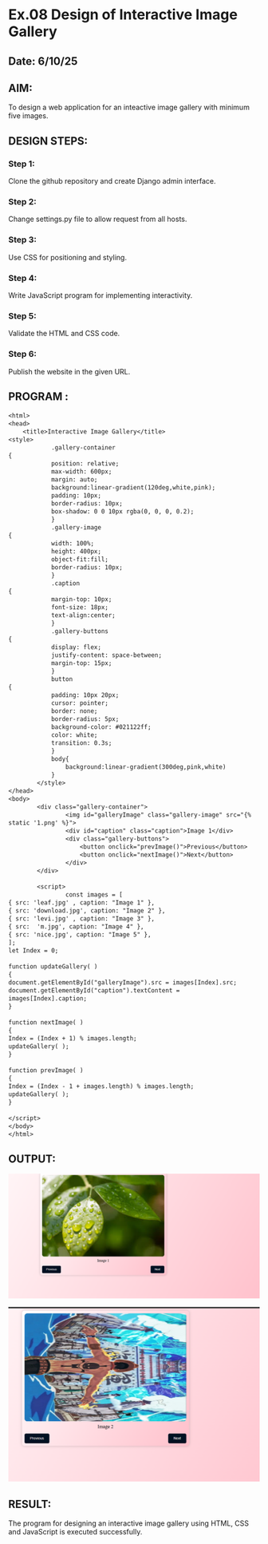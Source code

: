 # Ex.08 Design of Interactive Image Gallery
## Date: 6/10/25

## AIM:
To design a web application for an inteactive image gallery with minimum five images.

## DESIGN STEPS:

### Step 1:
Clone the github repository and create Django admin interface.

### Step 2:
Change settings.py file to allow request from all hosts.

### Step 3:
Use CSS for positioning and styling.

### Step 4:
Write JavaScript program for implementing interactivity.

### Step 5:
Validate the HTML and CSS code.

### Step 6:
Publish the website in the given URL.

## PROGRAM :
```
<html>
<head>
    <title>Interactive Image Gallery</title>
<style>
        	.gallery-container 
{
            position: relative;
            max-width: 600px;
            margin: auto;
            background:linear-gradient(120deg,white,pink);
            padding: 10px;
            border-radius: 10px;
            box-shadow: 0 0 10px rgba(0, 0, 0, 0.2);
        	}
        	.gallery-image 
{
            width: 100%;
            height: 400px;
            object-fit:fill;
            border-radius: 10px;
        	}
        	.caption 
{           
            margin-top: 10px;
            font-size: 18px;
            text-align:center;
        	}
        	.gallery-buttons 
{
            display: flex;
            justify-content: space-between;
            margin-top: 15px;
        	}
        	button 
{
            padding: 10px 20px;
            cursor: pointer;
            border: none;
            border-radius: 5px;
            background-color: #021122ff;
            color: white;
            transition: 0.3s;
        	}
            body{
                background:linear-gradient(300deg,pink,white)
            }
    	</style>
</head>
<body>
    	<div class="gallery-container">
        		<img id="galleryImage" class="gallery-image" src="{% static '1.png' %}">
        		<div id="caption" class="caption">Image 1</div>
        		<div class="gallery-buttons">
            		<button onclick="prevImage()">Previous</button>
            		<button onclick="nextImage()">Next</button>
        		</div>
    	</div>

    	<script>
        		const images = [
{ src: 'leaf.jpg' , caption: "Image 1" },
{ src: 'download.jpg', caption: "Image 2" },
{ src: 'levi.jpg' , caption: "Image 3" },
{ src:  'm.jpg', caption: "Image 4" },
{ src: 'nice.jpg', caption: "Image 5" },
];
let Index = 0;
        
function updateGallery( ) 
{
document.getElementById("galleryImage").src = images[Index].src;
document.getElementById("caption").textContent = images[Index].caption;
}

function nextImage( ) 
{
Index = (Index + 1) % images.length;
updateGallery( );
}

function prevImage( ) 
{
Index = (Index - 1 + images.length) % images.length;
updateGallery( );
}

</script>
</body>
</html>
```
## OUTPUT:
![alt text](<Screenshot 2025-10-06 222932.png>)

![alt text](<Screenshot 2025-10-06 222954.png>)

## RESULT:
The program for designing an interactive image gallery using HTML, CSS and JavaScript is executed successfully.
